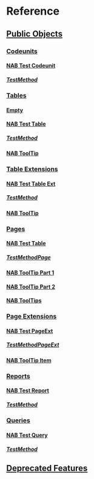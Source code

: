# Reference

## [Public Objects](docs/public-objects.md)
### [Codeunits](docs/codeunits.md)
#### [NAB Test Codeunit](docs/codeunit-nab-test-codeunit/index.md)
##### [TestMethod](docs/codeunit-nab-test-codeunit/test-method.md)
### [Tables](docs/tables.md)
#### [Empty](docs/table-empty/index.md)
#### [NAB Test Table](docs/table-nab-test-table/index.md)
##### [TestMethod](docs/table-nab-test-table/test-method.md)
#### [NAB ToolTip](docs/table-nab-tool-tip/index.md)
### [Table Extensions](docs/table-extensions.md)
#### [NAB Test Table Ext](docs/tableextension-nab-test-table-ext/index.md)
##### [TestMethod](docs/tableextension-nab-test-table-ext/test-method.md)
#### [NAB ToolTip](docs/tableextension-nab-tool-tip/index.md)
### [Pages](docs/pages.md)
#### [NAB Test Table](docs/page-nab-test-table/index.md)
##### [TestMethodPage](docs/page-nab-test-table/test-method-page.md)
#### [NAB ToolTip Part 1](docs/page-nab-tool-tip-part-1/index.md)
#### [NAB ToolTip Part 2](docs/page-nab-tool-tip-part-2/index.md)
#### [NAB ToolTips](docs/page-nab-tool-tips/index.md)
### [Page Extensions](docs/page-extensions.md)
#### [NAB Test PageExt](docs/pageextension-nab-test-page-ext/index.md)
##### [TestMethodPageExt](docs/pageextension-nab-test-page-ext/test-method-page-ext.md)
#### [NAB ToolTip Item](docs/pageextension-nab-tool-tip-item/index.md)
### [Reports](docs/reports.md)
#### [NAB Test Report](docs/report-nab-test-report/index.md)
##### [TestMethod](docs/report-nab-test-report/test-method.md)
### [Queries](docs/queries.md)
#### [NAB Test Query](docs/query-nab-test-query/index.md)
##### [TestMethod](docs/query-nab-test-query/test-method.md)
## [Deprecated Features](docs/deprecated-features.md)
